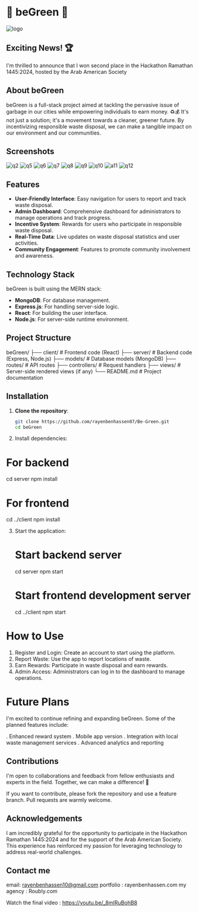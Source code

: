 # 🌿 beGreen 🌿

![logo](https://github.com/rayenbenhassen07/Be-Green/assets/133701994/792cac15-798a-4630-a86c-81ecb703febb)

## Exciting News! 🏆

I'm thrilled to announce that I won second place in the Hackathon Ramathan 1445:2024, hosted by the Arab American Society

## About beGreen

beGreen is a full-stack project aimed at tackling the pervasive issue of garbage in our cities while empowering individuals to earn money. ♻️💰 It's not just a solution; it's a movement towards a cleaner, greener future. By incentivizing responsible waste disposal, we can make a tangible impact on our environment and our communities.

## Screenshots

![q2](https://github.com/rayenbenhassen07/Be-Green/assets/133701994/17ee3b63-7068-4c8b-a098-ec84f41a0d49)
![q5](https://github.com/rayenbenhassen07/Be-Green/assets/133701994/535645ad-b7ca-42eb-a892-b02ba3fe9ff7)
![q6](https://github.com/rayenbenhassen07/Be-Green/assets/133701994/8ebebe96-8b5c-4f93-b9e8-2983ba5cda77)
![q7](https://github.com/rayenbenhassen07/Be-Green/assets/133701994/48b503ec-92e0-4509-9f09-9041d58def5e)
![q8](https://github.com/rayenbenhassen07/Be-Green/assets/133701994/8193aea0-6a11-4d8e-9abc-79000fb10e57)
![q9](https://github.com/rayenbenhassen07/Be-Green/assets/133701994/da8f6b23-2ad7-4617-a1b6-0992f5e228bb)
![q10](https://github.com/rayenbenhassen07/Be-Green/assets/133701994/cb13549c-cfea-4082-bb70-179336c86051)
![a11](https://github.com/rayenbenhassen07/Be-Green/assets/133701994/cbb8de7f-498a-41a9-99e5-501e81c1c16e)
![q12](https://github.com/rayenbenhassen07/Be-Green/assets/133701994/2c311c01-215b-40a3-bd64-a44ac6180b42)

## Features

- **User-Friendly Interface**: Easy navigation for users to report and track waste disposal.
- **Admin Dashboard**: Comprehensive dashboard for administrators to manage operations and track progress.
- **Incentive System**: Rewards for users who participate in responsible waste disposal.
- **Real-Time Data**: Live updates on waste disposal statistics and user activities.
- **Community Engagement**: Features to promote community involvement and awareness.

## Technology Stack

beGreen is built using the MERN stack:

- **MongoDB**: For database management.
- **Express.js**: For handling server-side logic.
- **React**: For building the user interface.
- **Node.js**: For server-side runtime environment.

## Project Structure

beGreen/
├── client/ # Frontend code (React)
├── server/ # Backend code (Express, Node.js)
├── models/ # Database models (MongoDB)
├── routes/ # API routes
├── controllers/ # Request handlers
├── views/ # Server-side rendered views (if any)
└── README.md # Project documentation


## Installation

1. **Clone the repository**:
   ```bash
   git clone https://github.com/rayenbenhassen07/Be-Green.git
   cd beGreen
2. Install dependencies:
  # For backend
  cd server
  npm install
  
  # For frontend
  cd ../client
  npm install
  
3. Start the application:
   # Start backend server
    cd server
    npm start
    
    # Start frontend development server
    cd ../client
    npm start
   
# How to Use
1. Register and Login: Create an account to start using the platform.
2. Report Waste: Use the app to report locations of waste.
3. Earn Rewards: Participate in waste disposal and earn rewards.
4. Admin Access: Administrators can log in to the dashboard to manage operations.

# Future Plans 
I'm excited to continue refining and expanding beGreen. Some of the planned features include:

. Enhanced reward system
. Mobile app version
. Integration with local waste management services
. Advanced analytics and reporting

## Contributions
I'm open to collaborations and feedback from fellow enthusiasts and experts in the field. Together, we can make a difference! 💪

If you want to contribute, please fork the repository and use a feature branch. Pull requests are warmly welcome.


## Acknowledgements
I am incredibly grateful for the opportunity to participate in the Hackathon Ramathan 1445:2024 and for the support of the Arab American Society. This experience has reinforced my passion for leveraging technology to address real-world challenges.

## Contact me 
  email: rayenbenhassen10@gmail.com
  portfolio : rayenbenhassen.com
  my agency : Roubly.com

Watch the final video : https://youtu.be/_8mIRuBohB8
